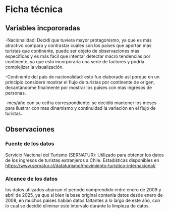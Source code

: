 # Ficha técnica 


## Variables incpororadas
-Nacionalidad: Decidí que tuviera mayor protagonismo, ya que es más atractivo compara y contrastar cuales son los países que aportan más turistas que continente, puede ser objeto de observaciones mas específicas y es más fácil que intentar detectar macro tendencias por continente, ya que esto incorporaría una serie de factores y podría complejizar la visualización. 

-Continente del país de nacionalidad: esto fue elaborado así porque en un principio consideré mostrar el flujo de turistas por continente de origen, decantándome finalmente por mostrar los países con mas ingresos de personas.

-mes/año con su ccifra correspondiente: se decidió mantener los meses para ilustrar con mas dinamismo y continuidad la variación en el flujo de turistas.

## Observaciones

### Fuente de los datos
Servicio Nacional del Turismo (SERNATUR): Utilizado para obtener los datos de los ingresos de turistas extranjeros a Chile. Estadísticas disponibles en https://www.sernatur.cl/dataturismo/movimiento-turistico-internacional/

### Alcance de los datos
los datos utlizados abarcan el periodo comprendido entre enero de 2009 y abril de 2025, ya que si bien la base original contenia datos desde enero de 2008, en muchos países habían datos faltantes a lo largo de este año, con lo cual se decidió eliminar este intervalo durante la limpieza de datos.
